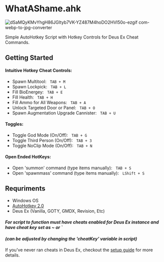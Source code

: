 # WhatAShame.ahk
![dSaMQyKMvYhgH86JGItyb7VK-YZ487M4hoDO2HVI50o-ezgif com-webp-to-jpg-converter](https://github.com/user-attachments/assets/1c408619-8316-4e9d-a303-04855647dd50)


Simple AutoHotkey Script with Hotkey Controls for Deus Ex Cheat Commands.

## Getting Started

#### Intuitive Hotkey Cheat Controls:

* Spawn Multitool: &nbsp; ``` TAB + M ```
* Spawn Lockpick: &nbsp; ``` TAB + L ```
* Fill BioEnergey:  &nbsp; ``` TAB + E ```
* Fill Health: &nbsp; ``` TAB + H ```
* Fill Ammo for All Weapons: &nbsp; ``` TAB + A ```
* Unlock Targeted Door or Panel: &nbsp; ``` TAB + O ```
* Spawn Augmentation Upgrade Cannister: &nbsp; ``` TAB + U ```

#### Toggles:

* Toggle God Mode (On/Off): &nbsp; ``` TAB + G ```
* Toggle Third Person (On/Off): &nbsp; ``` TAB + 3 ```
* Toggle NoClip Mode (On/Off): &nbsp; ``` TAB + N ```

#### Open Ended HotKeys:

* Open 'summon' command (type items manually): &nbsp; ``` TAB + S ```
* Open 'spawnmass' command (type items manually): &nbsp; ``` LShift + S ```

## Requriments
* Windows OS
* [AutoHotkey 2.0](https://www.autohotkey.com/)
* Deus Ex (Vanilla, GOTY, GMDX, Revision, Etc)
#### *For script to function must have cheats enabled for Deus Ex instance and have cheat key set as ~ or `* 
#### *(can be adjusted by changing the 'cheatKey' variable in script)*
If you've never ran cheats in Deus Ex, checkout the [setup guide](https://deusex.fandom.com/wiki/Deus_Ex_console_commands) for more details.
